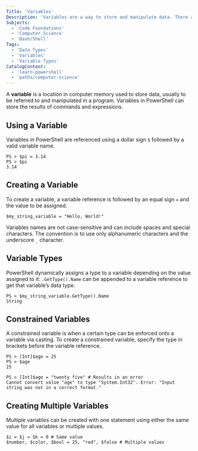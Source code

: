 ```yaml
---
Title: 'Variables'
Description: 'Variables are a way to store and manipulate data. There are multiple types of variables which can be created and used in a variety of ways.'
Subjects:
  - 'Code Foundations'
  - 'Computer Science'
  - 'Bash/Shell'
Tags:
  - 'Data Types'
  - 'Variables'
  - 'Variable Types'
CatalogContent:
  - 'learn-powershell'
  - 'paths/computer-science'
---
```


A **variable** is a location in computer memory used to store data, usually to be referred to and manipulated in a program. Variables in PowerShell can store the results of commands and expressions.

## Using a Variable

Variables in PowerShell are referenced using a dollar sign `$` followed by a valid variable name.

```shell
PS > $pi = 3.14
PS > $pi
3.14
```

## Creating a Variable

To create a variable, a variable reference is followed by an equal sign `=` and the value to be assigned.

```shell
$my_string_variable = "Hello, World!"
```

Variables names are not case-sensitive and can include spaces and special characters. The convention is to use only alphanumeric characters and the underscore `_` character.

## Variable Types

PowerShell dynamically assigns a type to a variable depending on the value assigned to it. `.GetType().Name` can be appended to a variable reference to get that variable’s data type.

```shell
PS > $my_string_variable.GetType().Name
String
```

## Constrained Variables

A constrained variable is when a certain type can be enforced onto a variable via casting. To create a constrained variable, specify the type in brackets before the variable reference.

```shell
PS > [Int]$age = 25
PS > $age
25

PS > [Int]$age = "twenty five" # Results in an error
Cannot convert value "age" to type "System.Int32". Error: "Input string was not in a correct format."
```

## Creating Multiple Variables

Multiple variables can be created with one statement using either the same value for all variables or multiple values.

```shell
$i = $j = $k = 0 # Same value
$number, $color, $bool = 25, "red", $false # Multiple values
```
